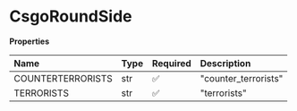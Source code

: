 # CsgoRoundSide

**Properties**

| Name              | Type | Required | Description          |
| :---------------- | :--- | :------- | :------------------- |
| COUNTERTERRORISTS | str  | ✅       | "counter_terrorists" |
| TERRORISTS        | str  | ✅       | "terrorists"         |

<!-- This file was generated by liblab | https://liblab.com/ -->
